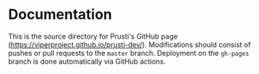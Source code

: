 # Documentation

This is the source directory for Prusti's GitHub page (<https://viperproject.github.io/prusti-dev/>). Modifications should consist of pushes or pull requests to the `master` branch. Deployment on the `gh-pages` branch is done automatically via GitHub actions.
